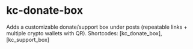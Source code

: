 # kc-donate-box
Adds a customizable donate/support box under posts (repeatable links + multiple crypto wallets with QR). Shortcodes: [kc_donate_box], [kc_support_box]
